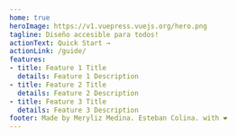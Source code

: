 ```yaml
---
home: true
heroImage: https://v1.vuepress.vuejs.org/hero.png
tagline: Diseño accesible para todos!
actionText: Quick Start →
actionLink: /guide/
features:
- title: Feature 1 Title
  details: Feature 1 Description
- title: Feature 2 Title
  details: Feature 2 Description
- title: Feature 3 Title
  details: Feature 3 Description
footer: Made by Meryliz Medina. Esteban Colina. with ❤️
---
```

